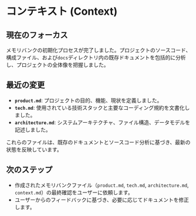 # コンテキスト (Context)

## 現在のフォーカス

メモリバンクの初期化プロセスが完了しました。プロジェクトのソースコード、構成ファイル、および`docs`ディレクトリ内の既存ドキュメントを包括的に分析し、プロジェクトの全体像を把握しました。

## 最近の変更

- **`product.md`**: プロジェクトの目的、機能、現状を定義しました。
- **`tech.md`**: 使用されている技術スタックと主要なコーディング規約を文書化しました。
- **`architecture.md`**: システムアーキテクチャ、ファイル構造、データモデルを記述しました。

これらのファイルは、既存のドキュメントとソースコード分析に基づき、最新の状態を反映しています。

## 次のステップ

- 作成されたメモリバンクファイル（`product.md`, `tech.md`, `architecture.md`, `context.md`）の最終確認をユーザーに依頼します。
- ユーザーからのフィードバックに基づき、必要に応じてドキュメントを修正します。

